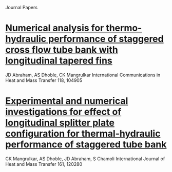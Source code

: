 Journal Papers
# [Numerical analysis for thermo-hydraulic performance of staggered cross flow tube bank with longitudinal tapered fins](https://doi.org/10.1016/j.icheatmasstransfer.2020.104905)  
JD Abraham, AS Dhoble, CK Mangrulkar
International Communications in Heat and Mass Transfer 118, 104905

# [Experimental and numerical investigations for effect of longitudinal splitter plate configuration for thermal-hydraulic performance of staggered tube bank](https://doi.org/10.1016/j.ijheatmasstransfer.2020.120280) 
CK Mangrulkar, AS Dhoble, JD Abraham, S Chamoli 
International Journal of Heat and Mass Transfer 161, 120280